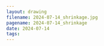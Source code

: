 ```yaml
---
layout: drawing
filename: 2024-07-14_shrinkage.jpg
pagename: 2024-07-14_shrinkage
date: 2024-07-14
tags:
---
```

